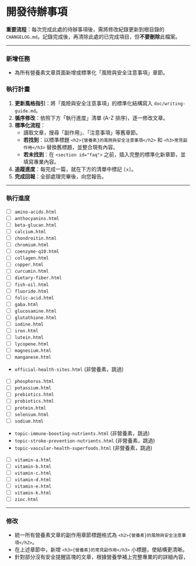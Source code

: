 # 開發待辦事項

**重要流程**：每次完成此處的待辦事項後，需將修改紀錄更新到根目錄的 `CHANGELOG.md`。記錄完成後，再清除此處的已完成項目，但**不要刪除**此檔案。

---

### 新增任務
- 為所有營養素文章頁面新增或標準化「風險與安全注意事項」章節。

### 執行計畫
1.  **更新風格指引**：將「風險與安全注意事項」的標準化結構寫入 `doc/writing-guide.md`。
2.  **循序修改**：依照下方「執行進度」清單 (A-Z 排序)，逐一修改文章。
3.  **標準化流程**：
    - 讀取文章，搜尋「副作用」、「注意事項」等舊章節。
    - **若找到**：以標準標題 `<h2>{營養素}的風險與安全注意事項</h2>` 和 `<h3>常見副作用</h3>` 替換舊標題，並整合現有內容。
    - **若未找到**：在 `<section id="faq">` 之前，插入完整的標準化新章節，並填寫專業內容。
4.  **追蹤進度**：每完成一篇，就在下方的清單中標記 `[x]`。
5.  **完成回報**：全部處理完畢後，向您報告。

---

### 執行進度
- [ ] `amino-acids.html`
- [ ] `anthocyanins.html`
- [ ] `beta-glucan.html`
- [ ] `calcium.html`
- [ ] `chondroitin.html`
- [ ] `chromium.html`
- [ ] `coenzyme-q10.html`
- [ ] `collagen.html`
- [ ] `copper.html`
- [ ] `curcumin.html`
- [ ] `dietary-fiber.html`
- [ ] `fish-oil.html`
- [ ] `fluoride.html`
- [ ] `folic-acid.html`
- [ ] `gaba.html`
- [ ] `glucosamine.html`
- [ ] `glutathione.html`
- [ ] `iodine.html`
- [ ] `iron.html`
- [ ] `lutein.html`
- [ ] `lycopene.html`
- [ ] `magnesium.html`
- [ ] `manganese.html`
- `official-health-sites.html` (非營養素，跳過)
- [ ] `phosphorus.html`
- [ ] `potassium.html`
- [ ] `prebiotics.html`
- [ ] `probiotics.html`
- [ ] `protein.html`
- [ ] `selenium.html`
- [ ] `sodium.html`
- `topic-immune-boosting-nutrients.html` (非營養素，跳過)
- `topic-stroke-prevention-nutrients.html` (非營養素，跳過)
- `topic-vascular-health-superfoods.html` (非營養素，跳過)
- [ ] `vitamin-a.html`
- [ ] `vitamin-b.html`
- [ ] `vitamin-c.html`
- [ ] `vitamin-d.html`
- [ ] `vitamin-e.html`
- [ ] `vitamin-k.html`
- [ ] `zinc.html`

---

### 修改
- 統一所有營養素文章的副作用章節標題格式為 `<h2>{營養素}的風險與安全注意事項</h2>`。
- 在上述章節中，新增 `<h3>{營養素}的常見副作用</h3>` 小標題，使結構更清晰。
- 針對部分沒有安全提醒區塊的文章，根據營養學補上完整專業的的詳細內容，